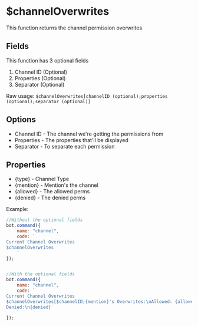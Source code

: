 # $channelOverwrites

This function returns the channel permission overwrites

## Fields

This function has 3 optional fields

1. Channel ID \(Optional\)
2. Properties \(Optional\)
3. Separator \(Optional\)

Raw usage: `$channelOverwrites[channelID (optional);properties (optional);separator (optional)]`

## Options

* Channel ID - The channel we're getting the permissions from
* Properties - The properties that'll be displayed 
* Separator - To separate each permission

## Properties

* {type} - Channel Type
* {mention} - Mention's the channel
* {allowed} - The allowed perms
* {denied} - The denied perms

Example:

```javascript
//Without the optional fields
bot.command({
    name: "channel",
    code: `
Current Channel Overwrites
$channelOverwrites
    `
});


//With the optional fields
bot.command({
    name: "channel",
    code: `
Current Channel Overwrites
$channelOverwrites[$channelID;{mention}'s Overwrites:\nAllowed: {allowed}\n
Denied:\n{denied}
    `
});
```

